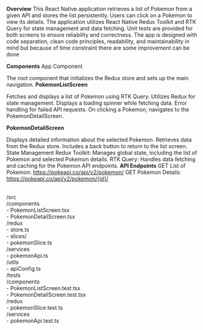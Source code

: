 
**Overview**
This React Native application retrieves a list of Pokemon from a given API and stores the list persistently. Users can click on a Pokemon to view its details. The application utilizes React Native Redux Toolkit and RTK Query for state management and data fetching. Unit tests are provided for both screens to ensure reliability and correctness. The app is designed with code separation, clean code principles, readability, and maintainability in mind but because of time constraint there are some improvement can be done

**Components**
App Component

The root component that initializes the Redux store and sets up the main navigation.
**PokemonListScreen**

Fetches and displays a list of Pokemon using RTK Query.
Utilizes Redux for state management.
Displays a loading spinner while fetching data.
Error handling for failed API requests.
On clicking a Pokemon, navigates to the PokemonDetailScreen.

**PokemonDetailScreen**

Displays detailed information about the selected Pokemon.
Retrieves data from the Redux store.
Includes a back button to return to the list screen.
State Management
Redux Toolkit: Manages global state, including the list of Pokemon and selected Pokemon details.
RTK Query: Handles data fetching and caching for the Pokemon API endpoints.
**API Endpoints**
GET List of Pokemon: https://pokeapi.co/api/v2/pokemon/
GET Pokemon Details: https://pokeapi.co/api/v2/pokemon/{id}/


<br />/src
<br />  /components
<br />    - PokemonListScreen.tsx
<br />    - PokemonDetailScreen.tsx
<br />  /redux
<br />    - store.ts
<br />    - slices/
<br />      - pokemonSlice.ts
<br />  /services
 <br />   - pokemonApi.ts
<br />  /utils
<br />    - apiConfig.ts
<br /> /tests
<br />  /components
  <br />  - PokemonListScreen.test.tsx
  <br />  - PokemonDetailScreen.test.tsx
 <br /> /redux
  <br />  - pokemonSlice.test.ts
 <br /> /services
 <br />   - pokemonApi.test.ts



